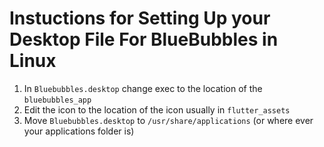 # Instuctions for Setting Up your Desktop File For BlueBubbles in Linux
1. In `Bluebubbles.desktop` change exec to the location of the `bluebubbles_app`
2. Edit the icon to the location of the icon usually in `flutter_assets`
3. Move `Bluebubbles.desktop` to `/usr/share/applications` (or where ever your applications folder is)
